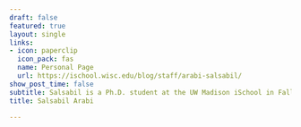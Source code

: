 ```yaml
---
draft: false
featured: true
layout: single
links:
- icon: paperclip
  icon_pack: fas
  name: Personal Page
  url: https://ischool.wisc.edu/blog/staff/arabi-salsabil/
show_post_time: false
subtitle: Salsabil is a Ph.D. student at the UW Madison iSchool in Fall ‘21. Her research interests lie at the intersection of Data Science, HCI, and ML. She is interested in extracting insights from data and intertwining those with real-world issues. She is particularly inclined towards solving human-centric and health-related problems with the motivation to add ease to human life. Previously, she completed her B.Sc. in Computer Science from Bangladesh University of Engineering and Technology in Fall ‘19. Visit her website in case you are interested in her previous projects and publications.. 
title: Salsabil Arabi

---
```

